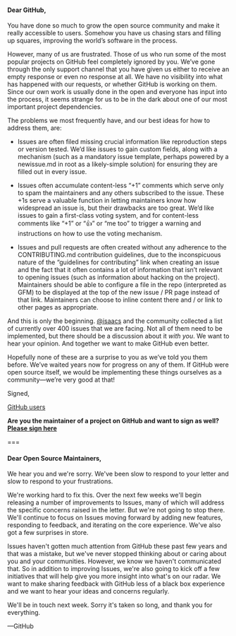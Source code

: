 #### Dear GitHub,

You have done so much to grow the open source community and make it really
accessible to users. Somehow you have us chasing stars and filling up squares,
improving the world’s software in the process.

However, many of us are frustrated. Those of us who run some of the most popular
projects on GitHub feel completely ignored by you. We’ve gone through the only
support channel that you have given us either to receive an empty response or
even no response at all. We have no visibility into what has happened with our
requests, or whether GitHub is working on them. Since our own work is usually
done in the open and everyone has input into the process, it seems strange for
us to be in the dark about one of our most important project dependencies.

The problems we most frequently have, and our best ideas for how to address
them, are:

- Issues are often filed missing crucial information like reproduction steps or
  version tested. We’d like issues to gain custom fields, along with a mechanism
  (such as a mandatory issue template, perhaps powered by a newissue.md in root
  as a likely-simple solution) for ensuring they are filled out in every issue.
- Issues often accumulate content-less “+1” comments which serve only to spam
  the maintainers and any others subscribed to the issue. These +1s serve a
  valuable function in letting maintainers know how widespread an issue is, but
  their drawbacks are too great. We’d like issues to gain a first-class voting
  system, and for content-less comments like “+1” or “:+1:” or “me too” to
  trigger a warning and instructions on how to use the voting mechanism.

- Issues and pull requests are often created without any adherence to the
  CONTRIBUTING.md contribution guidelines, due to the inconspicuous nature of
  the “guidelines for contributing” link when creating an issue and the fact
  that it often contains a lot of information that isn’t relevant to opening
  issues (such as information about hacking on the project). Maintainers should
  be able to configure a file in the repo (interpreted as GFM) to be displayed
  at the top of the new issue / PR page instead of that link. Maintainers can
  choose to inline content there and / or link to other pages as appropriate.

And this is only the beginning. [@isaacs](https://github.com/isaacs/github) and
the community collected a list of currently over 400 issues that we are facing. Not 
all of them need to be implemented, but there should be a discussion about it
_with you_. We want to hear your opinion. And together we want to make GitHub 
even better. 

Hopefully none of these are a surprise to you as we’ve told you them before.
We’ve waited years now for progress on any of them. If GitHub were open source
itself, we would be implementing these things ourselves as a community—we’re
very good at that!

Signed,

[GitHub users](https://docs.google.com/spreadsheets/d/1oGsg02jS-PnlIMJ3OlWIOEmhtG-udTwuDz_vsQPBHKs/edit?usp=sharing)

**Are you the maintainer of a project on GitHub and want to sign as well? [Please sign here](http://goo.gl/forms/DtmQnUXNSE)**

===

#### Dear Open Source Maintainers,

We hear you and we're sorry. We've been slow to respond to your letter and slow to respond to your frustrations.

We're working hard to fix this. Over the next few weeks we'll begin releasing a number of improvements to Issues, many of which will address the specific concerns raised in the letter. But we're not going to stop there. We'll continue to focus on Issues moving forward by adding new features, responding to feedback, and iterating on the core experience. We've also got a few surprises in store.

Issues haven't gotten much attention from GitHub these past few years and that was a mistake, but we've never stopped thinking about or caring about you and your communities. However, we know we haven't communicated that. So in addition to improving Issues, we're also going to kick off a few initiatives that will help give you more insight into what's on our radar. We want to make sharing feedback with GitHub less of a black box experience and we want to hear your ideas and concerns regularly.

We'll be in touch next week. Sorry it's taken so long, and thank you for everything.

—GitHub
